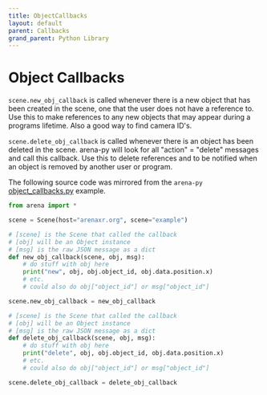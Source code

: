 ```yaml
---
title: ObjectCallbacks
layout: default
parent: Callbacks
grand_parent: Python Library
---
```


# Object Callbacks

`scene.new_obj_callback` is called whenever there is a new object that has been created in the scene,
one that the user does not have a reference to. Use this to make references to any
new objects that may appear during a programs lifetime. Also a good way to find camera ID's.

`scene.delete_obj_callback` is called whenever there is an object has been deleted in the scene.
arena-py will look for all "action" = "delete" messages and call this callback.
Use this to delete references and to be notified when an object is removed by
another user or program.

The following source code was mirrored from the `arena-py` [object_callbacks.py](https://github.com/arenaxr/arena-py/blob/master/examples/callbacks/object_callbacks.py) example.

```python
from arena import *

scene = Scene(host="arenaxr.org", scene="example")

# [scene] is the Scene that called the callback
# [obj] will be an Object instance
# [msg] is the raw JSON message as a dict
def new_obj_callback(scene, obj, msg):
    # do stuff with obj here
    print("new", obj, obj.object_id, obj.data.position.x)
    # etc.
    # could also do obj["object_id"] or msg["object_id"]

scene.new_obj_callback = new_obj_callback

# [scene] is the Scene that called the callback
# [obj] will be an Object instance
# [msg] is the raw JSON message as a dict
def delete_obj_callback(scene, obj, msg):
    # do stuff with obj here
    print("delete", obj, obj.object_id, obj.data.position.x)
    # etc.
    # could also do obj["object_id"] or msg["object_id"]

scene.delete_obj_callback = delete_obj_callback
```
